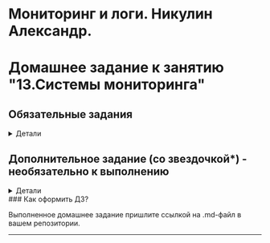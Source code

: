 # Мониторинг и логи. Никулин Александр. 
# Домашнее задание к занятию "13.Системы мониторинга"

## Обязательные задания

<details>
  <summary>Детали</summary>

  1. Вас пригласили настроить мониторинг на проект. На онбординге вам рассказали, что проект представляет из себя 
платформу для вычислений с выдачей текстовых отчетов, которые сохраняются на диск. Взаимодействие с платформой 
осуществляется по протоколу http. Также вам отметили, что вычисления загружают ЦПУ. Какой минимальный набор метрик вы
выведите в мониторинг и почему?
  #
  Выжимка систем: 
  - nginx (http взаимодействие)
  - железо (вычислительные способности + место)
  - работа самого сервиса

  метрик можно накрутить множество, в прцоессе рабоыт с системой формируются новые требования, но минимум наверное такой:
  
  метрики для сетки: 
  - Мониторинг общего количества (http/https) запросов к данному приложению (Проверяем нагрузку)
  - Возможно количество по кнкретным урлам (проверяем нагрузку на метрики)
  - Количество неудачных ответов пользователям (ошибки 400/404) (соотношение ошибок к успеху)
    
  метрики для железа
  - **CPU**
    - Общая загрузка ЦПУ
    - Часть нагрузки ЦПУ оказываемой непосредственно приложением, или каким либо важным рабочим процессом данного приложения
  - **RAM**
    - Количество занятой и оставшейся памяти
  - **HDD**
    - Нагрузка на диск
    - Остаточная ёмкость
    - Состояние диска (smart)
    - График заполняемости свободного места на диске
    - контроль inodes
  - **LAN**
    - Количество проходящего трафика

  метрики для самого сервиса
    - Количество успешно выданных отчетов
    - Количество неудачных отчетов
    - Количество отчетов в работе
    - Мониторинг среднего времени формирования отчетов
  
  можно было предусмотреть метрики ещё по ИБ (хотя по условиям нет)
    - количество неуспещных попыток авторизаций
    - првоерка сертов
    - спамовые формирования отчетов
    
  #
  2. Менеджер продукта посмотрев на ваши метрики сказал, что ему непонятно что такое RAM/inodes/CPUla. Также он сказал, 
  что хочет понимать, насколько мы выполняем свои обязанности перед клиентами и какое качество обслуживания. Что вы 
  можете ему предложить?

  <details>
    <summary>Решение</summary>

    Делаем для менеджера нормальный вбе интерфейс, куда прописываем описание/подсказки для параметров: 
    - RAM - счетчики памяти сколько свободно физической, сколько занято физической, и сколько виртуальной памяти. 
    - inodes - количество свободных дескрипторов для файлов, если оно закончится, то, нельзя будет создать новый файл.
    - CPUla - CPU load -  средняя нагрузка на процессор системы.

    Далее SLA (соглашение об уровне обслуживания) в рамках которого будут указаны SLO (целевой уровень качества обслуживания) для необходимых метрик. После чего менеджерам будет проще ориентироваться в состоянии продукта, так как их будут интересовать только разницы значений SLO и SLI (индикатор качества обслуживания). Если значения SLI необходимых метрики не противоречат установленным для неё SLO тогда проект в нормально состояние. 
  </details>

  #
  3. Вашей DevOps команде в этом году не выделили финансирование на построение системы сбора логов. Разработчики в свою 
  очередь хотят видеть все ошибки, которые выдают их приложения. Какое решение вы можете предпринять в этой ситуации, 
  чтобы разработчики получали ошибки приложения?

  <details>
    <summary>Решение</summary>

    Использование opensource или бесплатных интсрументов для сборка и анализа логов. 
    К примеру: 
    - ELK 
    - Grafana
    - Sentry
  </details>

  #
  4. Вы, как опытный SRE, сделали мониторинг, куда вывели отображения выполнения SLA=99% по http кодам ответов. 
  Вычисляете этот параметр по следующей формуле: summ_2xx_requests/summ_all_requests. Данный параметр не поднимается выше 
  70%, но при этом в вашей системе нет кодов ответа 5xx и 4xx. Где у вас ошибка?

  <details>
    <summary>Решение</summary>

    В формуле из задания не используются значения кодов 1xx и 3xx
  </details>

  #
  5. Опишите основные плюсы и минусы pull и push систем мониторинга.

  <details>
    <summary>Решение</summary>

    # Pull

    Плюсы:
    - Сниженная нагрузка на целевые системы: В pull-системах мониторинга, мониторинговые агенты (клиенты) опрашивают целевые системы (серверы) по запросу, что позволяет более точно контролировать частоту опроса и снижает нагрузку на целевые системы. Это особенно полезно для высоконагруженных приложений.
    - Более простая настройка и установка: Pull-системы часто проще настраивать и устанавливать, так как агенты мониторинга могут быть легко развернуты на целевых серверах без дополнительных настроек на стороне сервера.
    - Прозрачность для целевых систем: Целевые системы могут быть неосведомленными о наличии мониторинга и агентов, что может быть полезно в некоторых ситуациях для соблюдения конфиденциальности.

    Минусы: 
    - Задержка в обновлении данных: Поскольку мониторинговые агенты опрашивают целевые системы по расписанию, существует задержка в обновлении данных. 
    - Потеря данных: Если агент неспособен опросить целевую систему (например, из-за сетевой проблемы или сбоя агента), это может привести к потере данных мониторинга.

    # Push
    Плюсы:
    - Реальное время: Push-системы мониторинга позволяют отправлять данные в реальном времени, что делает их более подходящими для мониторинга важных событий и реагирования на них мгновенно.
    - Легкость настройки центрального сервера: В push-системах, центральный сервер (коллектор данных) более централизован и может быть легче настроен для обработки данных от множества клиентских систем.
    - Уведомления в режиме реального времени: Push-системы могут легко отправлять уведомления и события в реальном времени на основе данных мониторинга.

    Минусы:

    - Высокая нагрузка на целевые системы: При использовании push-систем могут возникнуть проблемы с нагрузкой на целевые системы, особенно если большое количество данных отправляется в реальном времени.
    - Сложность настройки агентов: Настройка и установка агентов на целевых серверах может быть более сложной и требовательной к ресурсам процедурой.
    - Безопасность и приватность: Push-системы требуют от целевых систем предоставлять доступ для приема данных мониторинга, что может повысить риски вопросов безопасности и приватности.
  </details>

  #
  6. Какие из ниже перечисленных систем относятся к push модели, а какие к pull? А может есть гибридные?
      - Prometheus 
      - TICK
      - Zabbix
      - VictoriaMetrics
      - Nagios
  #

  <details>
    <summary>Решение</summary>

    - Prometheus - Pull
    - TICK - Push
    - Zabbix - Гибридная
    - VictoriaMetrics - Pull
    - Nagios - Push
  </details>

  7. Склонируйте себе [репозиторий](https://github.com/influxdata/sandbox/tree/master) и запустите TICK-стэк, 
  используя технологии docker и docker-compose.

  В виде решения на это упражнение приведите скриншот веб-интерфейса ПО chronograf (`http://localhost:8888`). 

  P.S.: если при запуске некоторые контейнеры будут падать с ошибкой - проставьте им режим `Z`, например
  `./data:/var/lib:Z`

  <details>
    <summary>Решение</summary>

    - ![alt text](image-1.png)
    - ![alt text](image.png)
    - ![alt text](image-3.png)
    - ![alt text](image-2.png)
  </details>

  #
  8. Перейдите в веб-интерфейс Chronograf (http://localhost:8888) и откройте вкладку Data explorer.
          
      - Нажмите на кнопку Add a query
      - Изучите вывод интерфейса и выберите БД telegraf.autogen
      - В `measurments` выберите cpu->host->telegraf-getting-started, а в `fields` выберите usage_system. Внизу появится график утилизации cpu.
      - Вверху вы можете увидеть запрос, аналогичный SQL-синтаксису. Поэкспериментируйте с запросом, попробуйте изменить группировку и интервал наблюдений.

  Для выполнения задания приведите скриншот с отображением метрик утилизации cpu из веб-интерфейса.


  <details>
    <summary>Решение</summary>

    - ![alt text](image-4.png)
    - ![alt text](image-5.png)
  </details>

  #
  9. Изучите список [telegraf inputs](https://github.com/influxdata/telegraf/tree/master/plugins/inputs). 
  Добавьте в конфигурацию telegraf следующий плагин - [docker](https://github.com/influxdata/telegraf/tree/master/plugins/inputs/docker):
  ```
  [[inputs.docker]]
    endpoint = "unix:///var/run/docker.sock"
  ```

  Дополнительно вам может потребоваться донастройка контейнера telegraf в `docker-compose.yml` дополнительного volume и 
  режима privileged:
  ```
    telegraf:
      image: telegraf:1.4.0
      privileged: true
      volumes:
        - ./etc/telegraf.conf:/etc/telegraf/telegraf.conf:Z
        - /var/run/docker.sock:/var/run/docker.sock:Z
      links:
        - influxdb
      ports:
        - "8092:8092/udp"
        - "8094:8094"
        - "8125:8125/udp"
  ```

  После настройке перезапустите telegraf, обновите веб интерфейс и приведите скриншотом список `measurments` в 
  веб-интерфейсе базы telegraf.autogen . Там должны появиться метрики, связанные с docker.

  Факультативно можете изучить какие метрики собирает telegraf после выполнения данного задания.

  <details>
    <summary>Решение</summary>

    - ![alt text](image-6.png)
  </details>
  #
</details>

## Дополнительное задание (со звездочкой*) - необязательно к выполнению
<details>
  <summary>Детали</summary>

  1. Вы устроились на работу в стартап. На данный момент у вас нет возможности развернуть полноценную систему 
  мониторинга, и вы решили самостоятельно написать простой python3-скрипт для сбора основных метрик сервера. Вы, как 
  опытный системный-администратор, знаете, что системная информация сервера лежит в директории `/proc`. 
  Также, вы знаете, что в системе Linux есть  планировщик задач cron, который может запускать задачи по расписанию.
  
  Суммировав все, вы спроектировали приложение, которое:
  - является python3 скриптом
  - собирает метрики из папки `/proc`
  - складывает метрики в файл 'YY-MM-DD-awesome-monitoring.log' в директорию /var/log 
  (YY - год, MM - месяц, DD - день)
  - каждый сбор метрик складывается в виде json-строки, в виде:
    + timestamp (временная метка, int, unixtimestamp)
    + metric_1 (метрика 1)
    + metric_2 (метрика 2)
    
       ...
       
    + metric_N (метрика N)
    
  - сбор метрик происходит каждую 1 минуту по cron-расписанию
  
  Для успешного выполнения задания нужно привести:
  
  а) работающий код python3-скрипта,
  
  б) конфигурацию cron-расписания,
  
  в) пример верно сформированного 'YY-MM-DD-awesome-monitoring.log', имеющий не менее 5 записей,
  
  P.S.: количество собираемых метрик должно быть не менее 4-х.
  P.P.S.: по желанию можно себя не ограничивать только сбором метрик из `/proc`.
  
  2. В веб-интерфейсе откройте вкладку `Dashboards`. Попробуйте создать свой dashboard с отображением:
  
      - утилизации ЦПУ
      - количества использованного RAM
      - утилизации пространства на дисках
      - количество поднятых контейнеров
      - аптайм
      - ...
      - фантазируйте)
      
      ---

  </details>
### Как оформить ДЗ?

Выполненное домашнее задание пришлите ссылкой на .md-файл в вашем репозитории.

---
